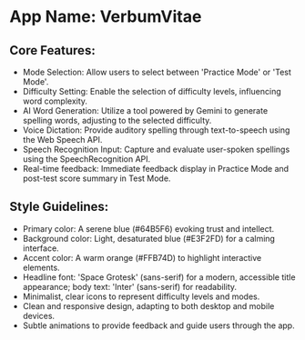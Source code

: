 # **App Name**: VerbumVitae

## Core Features:

- Mode Selection: Allow users to select between 'Practice Mode' or 'Test Mode'.
- Difficulty Setting: Enable the selection of difficulty levels, influencing word complexity.
- AI Word Generation: Utilize a tool powered by Gemini to generate spelling words, adjusting to the selected difficulty.
- Voice Dictation: Provide auditory spelling through text-to-speech using the Web Speech API.
- Speech Recognition Input: Capture and evaluate user-spoken spellings using the SpeechRecognition API.
- Real-time feedback: Immediate feedback display in Practice Mode and post-test score summary in Test Mode.

## Style Guidelines:

- Primary color: A serene blue (#64B5F6) evoking trust and intellect.
- Background color: Light, desaturated blue (#E3F2FD) for a calming interface.
- Accent color: A warm orange (#FFB74D) to highlight interactive elements.
- Headline font: 'Space Grotesk' (sans-serif) for a modern, accessible title appearance; body text: 'Inter' (sans-serif) for readability.
- Minimalist, clear icons to represent difficulty levels and modes.
- Clean and responsive design, adapting to both desktop and mobile devices.
- Subtle animations to provide feedback and guide users through the app.